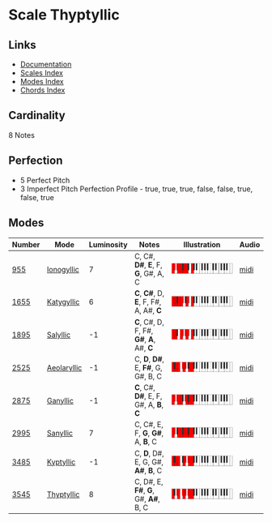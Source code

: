 # Scale Thyptyllic

## Links

- [Documentation](README.md)
- [Scales Index](Scales.md)
- [Modes Index](Modes.md)
- [Chords Index](Chords.md)

## Cardinality

8 Notes

## Perfection

- 5 Perfect Pitch
- 3 Imperfect Pitch
Perfection Profile - true, true, true, false, false, true, false, true

## Modes

| Number | Mode | Luminosity | Notes | Illustration | Audio |
|--------|------|------------|-------|--------------|-------|
| [955](https://ianring.com/musictheory/scales/955) | [Ionogyllic](ModeIonogyllic.md) | 7 | C, C#, **D#**, **E**, F, **G**, G#, A, C | ![CNaturalIonogyllic](ModeCNaturalIonogyllic.png) | [midi](https://github.com/edipermadi/music/blob/main/docs/ModeCNaturalIonogyllic.mid?raw=true) | 
| [1655](https://ianring.com/musictheory/scales/1655) | [Katygyllic](ModeKatygyllic.md) | 6 | **C**, **C#**, D, **E**, F, F#, A, A#, **C** | ![CNaturalKatygyllic](ModeCNaturalKatygyllic.png) | [midi](https://github.com/edipermadi/music/blob/main/docs/ModeCNaturalKatygyllic.mid?raw=true) | 
| [1895](https://ianring.com/musictheory/scales/1895) | [Salyllic](ModeSalyllic.md) | -1 | **C**, C#, D, F, F#, **G#**, **A**, A#, **C** | ![CNaturalSalyllic](ModeCNaturalSalyllic.png) | [midi](https://github.com/edipermadi/music/blob/main/docs/ModeCNaturalSalyllic.mid?raw=true) | 
| [2525](https://ianring.com/musictheory/scales/2525) | [Aeolaryllic](ModeAeolaryllic.md) | -1 | C, **D**, **D#**, E, **F#**, G, G#, B, C | ![CNaturalAeolaryllic](ModeCNaturalAeolaryllic.png) | [midi](https://github.com/edipermadi/music/blob/main/docs/ModeCNaturalAeolaryllic.mid?raw=true) | 
| [2875](https://ianring.com/musictheory/scales/2875) | [Ganyllic](ModeGanyllic.md) | -1 | **C**, C#, **D#**, E, F, G#, A, **B**, **C** | ![CNaturalGanyllic](ModeCNaturalGanyllic.png) | [midi](https://github.com/edipermadi/music/blob/main/docs/ModeCNaturalGanyllic.mid?raw=true) | 
| [2995](https://ianring.com/musictheory/scales/2995) | [Sanyllic](ModeSanyllic.md) | 7 | C, C#, E, F, **G**, **G#**, A, **B**, C | ![CNaturalSanyllic](ModeCNaturalSanyllic.png) | [midi](https://github.com/edipermadi/music/blob/main/docs/ModeCNaturalSanyllic.mid?raw=true) | 
| [3485](https://ianring.com/musictheory/scales/3485) | [Kyptyllic](ModeKyptyllic.md) | -1 | C, **D**, D#, E, G, G#, **A#**, **B**, C | ![CNaturalKyptyllic](ModeCNaturalKyptyllic.png) | [midi](https://github.com/edipermadi/music/blob/main/docs/ModeCNaturalKyptyllic.mid?raw=true) | 
| [3545](https://ianring.com/musictheory/scales/3545) | [Thyptyllic](ModeThyptyllic.md) | 8 | C, D#, E, **F#**, **G**, G#, **A#**, B, C | ![CNaturalThyptyllic](ModeCNaturalThyptyllic.png) | [midi](https://github.com/edipermadi/music/blob/main/docs/ModeCNaturalThyptyllic.mid?raw=true) | 
